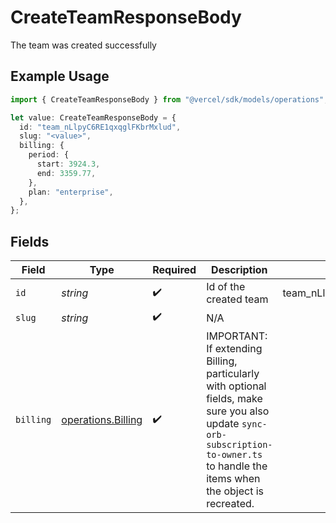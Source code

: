 # CreateTeamResponseBody

The team was created successfully

## Example Usage

```typescript
import { CreateTeamResponseBody } from "@vercel/sdk/models/operations";

let value: CreateTeamResponseBody = {
  id: "team_nLlpyC6RE1qxqglFKbrMxlud",
  slug: "<value>",
  billing: {
    period: {
      start: 3924.3,
      end: 3359.77,
    },
    plan: "enterprise",
  },
};
```

## Fields

| Field                                                                                                                                                                               | Type                                                                                                                                                                                | Required                                                                                                                                                                            | Description                                                                                                                                                                         | Example                                                                                                                                                                             |
| ----------------------------------------------------------------------------------------------------------------------------------------------------------------------------------- | ----------------------------------------------------------------------------------------------------------------------------------------------------------------------------------- | ----------------------------------------------------------------------------------------------------------------------------------------------------------------------------------- | ----------------------------------------------------------------------------------------------------------------------------------------------------------------------------------- | ----------------------------------------------------------------------------------------------------------------------------------------------------------------------------------- |
| `id`                                                                                                                                                                                | *string*                                                                                                                                                                            | :heavy_check_mark:                                                                                                                                                                  | Id of the created team                                                                                                                                                              | team_nLlpyC6RE1qxqglFKbrMxlud                                                                                                                                                       |
| `slug`                                                                                                                                                                              | *string*                                                                                                                                                                            | :heavy_check_mark:                                                                                                                                                                  | N/A                                                                                                                                                                                 |                                                                                                                                                                                     |
| `billing`                                                                                                                                                                           | [operations.Billing](../../models/operations/billing.md)                                                                                                                            | :heavy_check_mark:                                                                                                                                                                  | IMPORTANT: If extending Billing, particularly with optional fields, make sure you also update `sync-orb-subscription-to-owner.ts` to handle the items when the object is recreated. |                                                                                                                                                                                     |